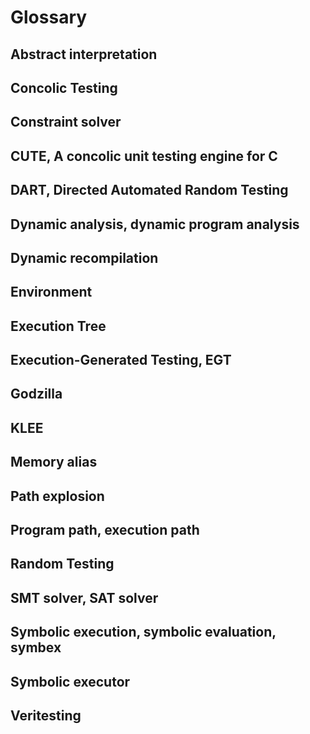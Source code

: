# Glossary

## Abstract interpretation

## Concolic Testing

## Constraint solver

## CUTE, A concolic unit testing engine for C

## DART, Directed Automated Random Testing

## Dynamic analysis, dynamic program analysis

## Dynamic recompilation

## Environment

## Execution Tree

## Execution-Generated Testing, EGT

## Godzilla

## KLEE

## Memory alias

## Path explosion

## Program path, execution path

## Random Testing

## SMT solver, SAT solver

## Symbolic execution, symbolic evaluation, symbex

## Symbolic executor

## Veritesting

